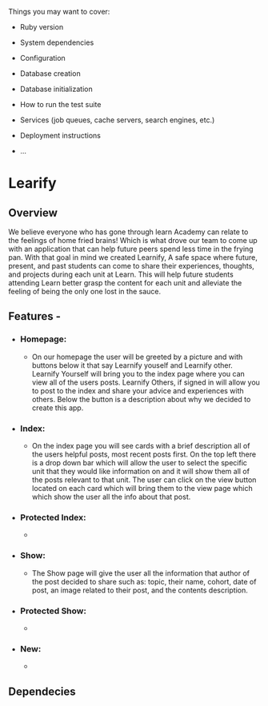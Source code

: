 
Things you may want to cover:

* Ruby version

* System dependencies

* Configuration

* Database creation

* Database initialization

* How to run the test suite

* Services (job queues, cache servers, search engines, etc.)

* Deployment instructions

* ...

# Learify

## Overview

  We believe everyone who has gone through learn Academy can relate to the feelings of home fried brains! Which is what drove our team to come up with an application that can help future peers spend less time in the frying pan. With that goal in mind we created Learnify, A safe space where future, present, and past students can come to share their experiences, thoughts, and projects during each unit at Learn. This will help future students attending Learn better grasp the content for each unit and alleviate the feeling of being the only one lost in the sauce.
  
## Features -

  - ### Homepage:
    - On our homepage the user will be greeted by a picture and with buttons below it that say Learnify youself and Learnify other. Learnify Yourself will bring you to the index page where you can view all of the users posts. Learnify Others, if signed in will allow you to post to the index and share your advice and experiences with others. Below the button is a description about why we decided to create this app.

  - ### Index:
    - On the index page you will see cards with a brief description all of the users helpful posts, most recent posts first. On the top left there is a drop down bar which will allow the user to select the specific unit that they would like information on and it will show them all of the posts relevant to that unit. The user can click on the view button located on each card which will bring them to the view page which which show the user all the info about that post.

  - ### Protected Index:
    -

  - ### Show:
    - The Show page will give the user all the information that author of the post decided to share such as: topic, their name, cohort, date of post, an image related to their post, and the contents description. 

  - ### Protected Show:
    -

  - ### New:
    -
## Dependecies

## 
